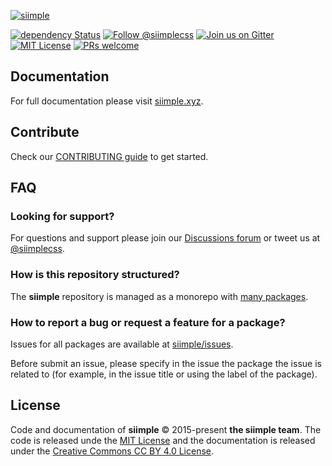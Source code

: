 [![siimple](../../header.svg)](https://www.siimple.xyz)

[![dependency Status](https://david-dm.org/siimple/siimple/status.svg?style=flat-square)](https://david-dm.org/siimple/siimple)
[![Follow @siimplecss](https://img.shields.io/badge/Twitter-%40siimplecss-blue.svg?style=flat-square)](https://twitter.com/siimplecss)
[![Join us on Gitter](https://img.shields.io/badge/chat-on_gitter-4EB897.svg?style=flat-square)](https://gitter.im/siimple/siimple)
[![MIT License](https://img.shields.io/badge/License-MIT-blue.svg?style=flat-square)](https://github.com/siimple/siimple)
[![PRs welcome](https://img.shields.io/badge/PRs-welcome-brightgreen.svg?style=flat-square)](https://github.com/siimple/siimple)

## Documentation

For full documentation please visit [siimple.xyz](https://www.siimple.xyz).

## Contribute

Check our [CONTRIBUTING guide](/CONTRIBUTING.md) to get started.

## FAQ

### Looking for support?

For questions and support please join our [Discussions forum](https://github.com/siimple/siimple/discussions) or tweet us at [@siimplecss](https://twitter.com/siimplecss).

### How is this repository structured?

The **siimple** repository is managed as a monorepo with [many packages](/packages).

### How to report a bug or request a feature for a package?

Issues for all packages are available at [siimple/issues](https://github.com/siimple/siimple/issues).

Before submit an issue, please specify in the issue the package the issue is related to (for example, in the issue title or using the label of the package).

## License

Code and documentation of **siimple** &copy; 2015-present **the siimple team**. 
The code is released unde the [MIT License](LICENSE) and the documentation is released under the [Creative Commons CC BY 4.0 License](https://creativecommons.org/licenses/by/4.0/).

